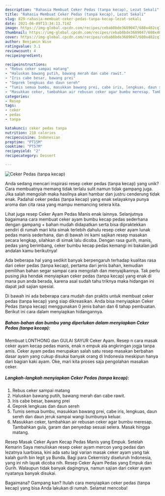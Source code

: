 ```yaml
---
description: "Rahasia Membuat Ceker Pedas (tanpa kecap), Lezat Sekali"
title: "Rahasia Membuat Ceker Pedas (tanpa kecap), Lezat Sekali"
slug: 829-rahasia-membuat-ceker-pedas-tanpa-kecap-lezat-sekali
date: 2021-06-09T13:34:13.714Z
image: https://img-global.cpcdn.com/recipes/cebab8bde3689047/680x482cq70/ceker-pedas-tanpa-kecap-foto-resep-utama.jpg
thumbnail: https://img-global.cpcdn.com/recipes/cebab8bde3689047/680x482cq70/ceker-pedas-tanpa-kecap-foto-resep-utama.jpg
cover: https://img-global.cpcdn.com/recipes/cebab8bde3689047/680x482cq70/ceker-pedas-tanpa-kecap-foto-resep-utama.jpg
author: Benjamin Wise
ratingvalue: 3.1
reviewcount: 4
recipeingredient:

recipeinstructions:
- "Rebus ceker sampai matang"
- "Haluskan bawang putih, bawang merah dan cabe rawit."
- "Iris cabe besar, bawang prei"
- "Geprek lengkuas dan daun sereh"
- "Tumis semua bumbu, masukkan bawang prei, cabe iris, lengkuas, daun sereh dan daun jeruk sampai wangi bumbunya keluar."
- "Masukkan ceker, tambahkan air rebusan ceker agar bumbu meresap. Tambahkan gula, garam dan penyedap sesuai selera. Masak hingga matang."
categories:
- Resep
tags:
- ceker
- pedas
- tanpa

katakunci: ceker pedas tanpa 
nutrition: 210 calories
recipecuisine: Indonesian
preptime: "PT15M"
cooktime: "PT57M"
recipeyield: "2"
recipecategory: Dessert

---
```



![Ceker Pedas (tanpa kecap)](https://img-global.cpcdn.com/recipes/cebab8bde3689047/680x482cq70/ceker-pedas-tanpa-kecap-foto-resep-utama.jpg)

Anda sedang mencari inspirasi resep ceker pedas (tanpa kecap) yang unik? Cara membuatnya memang tidak terlalu sulit namun tidak gampang juga. Jika salah mengolah maka hasilnya akan hambar dan justru cenderung tidak enak. Padahal ceker pedas (tanpa kecap) yang enak selayaknya punya aroma dan cita rasa yang mampu memancing selera kita.

Lihat juga resep Ceker Ayam Pedas Manis enak lainnya. Selanjutnya bagaimana cara membuat ceker ayam bumbu kecap pedas sederhana dengan gampang + bahan mudah didapatkan serta bisa dipraktekkan sendiri di rumah mari kita simak terlebih dahulu resep ceker ayam lunak pedas manis sederhana, dan di bawah ini kami sajikan resep masakan secara lengkap, silahkan di simak lalu dicoba. Dengan rasa gurih, manis, pedas yang berimbang, ceker bumbu kecap pedas kemangi ini bakalan jadi andalan kamu berikutnya!

Ada beberapa hal yang sedikit banyak berpengaruh terhadap kualitas rasa dari ceker pedas (tanpa kecap), pertama dari jenis bahan, kemudian pemilihan bahan segar sampai cara mengolah dan menyajikannya. Tak perlu pusing jika hendak menyiapkan ceker pedas (tanpa kecap) yang enak di mana pun anda berada, karena asal sudah tahu triknya maka hidangan ini dapat jadi sajian spesial.


Di bawah ini ada beberapa cara mudah dan praktis untuk membuat ceker pedas (tanpa kecap) yang siap dikreasikan. Anda bisa menyiapkan Ceker Pedas (tanpa kecap) menggunakan 0 jenis bahan dan 6 tahap pembuatan. Berikut ini cara dalam menyiapkan hidangannya.

<!--inarticleads1-->

##### Bahan-bahan dan bumbu yang diperlukan dalam menyiapkan Ceker Pedas (tanpa kecap):



Membuat LONTHONG dan GULAI SAYUR Ceker Ayam. Resep n cara masak ceker ayam kecap pedas manis, enak n empuk ala angkringan jogja tanpa amis. Ceker ayam pedas merupakan salah satu resep masakan berbahan dasar ayam yang cukup disukai banyak orang di Indonesia meskipun hanya dari bagian kaki ayam. Oke, mari kita proses saja pengolahan masakan ceker. 

<!--inarticleads2-->

##### Langkah-langkah menyiapkan Ceker Pedas (tanpa kecap):

1. Rebus ceker sampai matang
1. Haluskan bawang putih, bawang merah dan cabe rawit.
1. Iris cabe besar, bawang prei
1. Geprek lengkuas dan daun sereh
1. Tumis semua bumbu, masukkan bawang prei, cabe iris, lengkuas, daun sereh dan daun jeruk sampai wangi bumbunya keluar.
1. Masukkan ceker, tambahkan air rebusan ceker agar bumbu meresap. Tambahkan gula, garam dan penyedap sesuai selera. Masak hingga matang.


Resep Masak Ceker Ayam Kecap Pedas Manis yang Empuk. Setelah Kemarin Saya menuliskan resep ceker ayam mercon yang pedas dan lezatnya luarbiasa, kini ada satu lagi varian masak ceker ayam yang tak kalah gurih bin legit ya Bunda. Bagi para Cekernisty diseluruh Indonesia, yang ini nih layak dicoba nih. Resep Ceker Ayam Pedas yang Empuk dan Gurih. Walaupun tidak banyak dagingnya, namun sajian dari ceker ayam nyatanya banyak disukai. 

Bagaimana? Gampang kan? Itulah cara menyiapkan ceker pedas (tanpa kecap) yang bisa Anda lakukan di rumah. Selamat mencoba!
